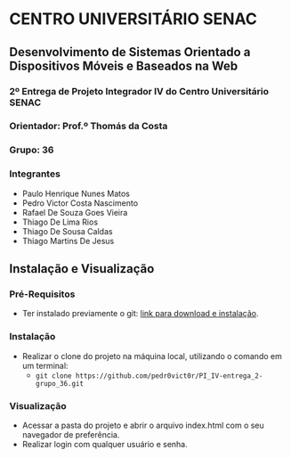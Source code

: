 # CENTRO UNIVERSITÁRIO SENAC

## Desenvolvimento de Sistemas Orientado a Dispositivos Móveis e Baseados na Web

### 2º Entrega de Projeto Integrador IV do Centro Universitário SENAC
### Orientador: Prof.º Thomás da Costa
### Grupo: 36
### Integrantes

 - Paulo Henrique Nunes Matos
 - Pedro Victor Costa Nascimento
 - Rafael De Souza Goes Vieira
 - Thiago De Lima Rios
 - Thiago De Sousa Caldas
 - Thiago Martins De Jesus
 
## Instalação e Visualização
 
### Pré-Requisitos

 - Ter instalado previamente o git: [link para download e instalação](https://git-scm.com/downloads).

### Instalação 
 - Realizar o clone do projeto na máquina local, utilizando o comando em um terminal:
    - `git clone https://github.com/pedr0vict0r/PI_IV-entrega_2-grupo_36.git`
    
### Visualização
 - Acessar a pasta do projeto e abrir o arquivo index.html com o seu navegador de preferência.
 - Realizar login com qualquer usuário e senha.
